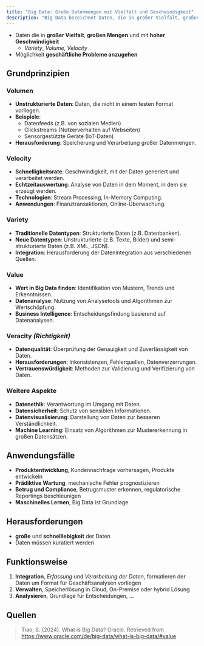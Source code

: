 ```yaml
---
title: "Big Data: Große Datenmengen mit Vielfalt und Geschwindigkeit"
description: "Big Data bezeichnet Daten, die in großer Vielfalt, großen Mengen und mit hoher Geschwindigkeit anfallen, charakterisiert durch Volume, Velocity, Variety, Value und Veracity. Es ermöglicht die Lösung geschäftlicher Probleme durch Analyse. Anwendungsfälle sind Produktentwicklung, prädiktive Wartung und Betrugserkennung. Herausforderungen sind Speicherung und Verarbeitung."
---
```


- Daten die in **großer Vielfalt**, **großen Mengen** und mit **hoher Geschwindigkeit**
	- *Variety*, *Volume*, *Velocity*
- Möglichkeit **geschäftliche Probleme anzugehen**


## Grundprinzipien

### Volumen
- **Unstrukturierte Daten**: Daten, die nicht in einem festen Format vorliegen.
- **Beispiele**: 
  - Datenfeeds (z.B. von sozialen Medien)
  - Clickstreams (Nutzerverhalten auf Webseiten)
  - Sensorgestützte Geräte (IoT-Daten)
- **Herausforderung**: Speicherung und Verarbeitung großer Datenmengen.

### Velocity
- **Schnelligkeitsrate**: Geschwindigkeit, mit der Daten generiert und verarbeitet werden.
- **Echtzeitauswertung**: Analyse von Daten in dem Moment, in dem sie erzeugt werden.
- **Technologien**: Stream Processing, In-Memory Computing.
- **Anwendungen**: Finanztransaktionen, Online-Überwachung.

### Variety
- **Traditionelle Datentypen**: Strukturierte Daten (z.B. Datenbanken).
- **Neue Datentypen**: Unstrukturierte (z.B. Texte, Bilder) und semi-strukturierte Daten (z.B. XML, JSON).
- **Integration**: Herausforderung der Datenintegration aus verschiedenen Quellen.

### Value
- **Wert in Big Data finden**: Identifikation von Mustern, Trends und Erkenntnissen.
- **Datenanalyse**: Nutzung von Analysetools und Algorithmen zur Wertschöpfung.
- **Business Intelligence**: Entscheidungsfindung basierend auf Datenanalysen.

### Veracity *(Richtigkeit)*
- **Datenqualität**: Überprüfung der Genauigkeit und Zuverlässigkeit von Daten.
- **Herausforderungen**: Inkonsistenzen, Fehlerquellen, Datenverzerrungen.
- **Vertrauenswürdigkeit**: Methoden zur Validierung und Verifizierung von Daten.

### Weitere Aspekte
- **Datenethik**: Verantwortung im Umgang mit Daten.
- **Datensicherheit**: Schutz von sensiblen Informationen.
- **Datenvisualisierung**: Darstellung von Daten zur besseren Verständlichkeit.
- **Machine Learning**: Einsatz von Algorithmen zur Mustererkennung in großen Datensätzen. 

## Anwendungsfälle
- **Produktentwicklung**, Kundennachfrage vorhersagen, Produkte entwickeln
- **Prädiktive Wartung**, mechanische Fehler prognostizieren
- **Betrug und Compliance**, Betrugsmuster erkennen, regulatorische Reportings beschleunigen
- **Maschinelles Lernen**, Big Data ist Grundlage

## Herausforderungen
- **große** und **schnelllebigkeit** der Daten
- Daten müssen kuratiert werden

## Funktionsweise
1. **Integration**, *Erfassung* und *Verarbeitung der Daten*, formatieren der Daten um Format für Geschäftsanalysen vorliegen
2. **Verwalten**, Speicherlösung in Cloud, On-Premise oder hybrid Lösung
3. **Analysieren**, Grundlage für Entscheidungen, ...


## Quellen

> Tiao, S. (2024). What is Big Data? Oracle. Retrieved from https://www.oracle.com/de/big-data/what-is-big-data/#value